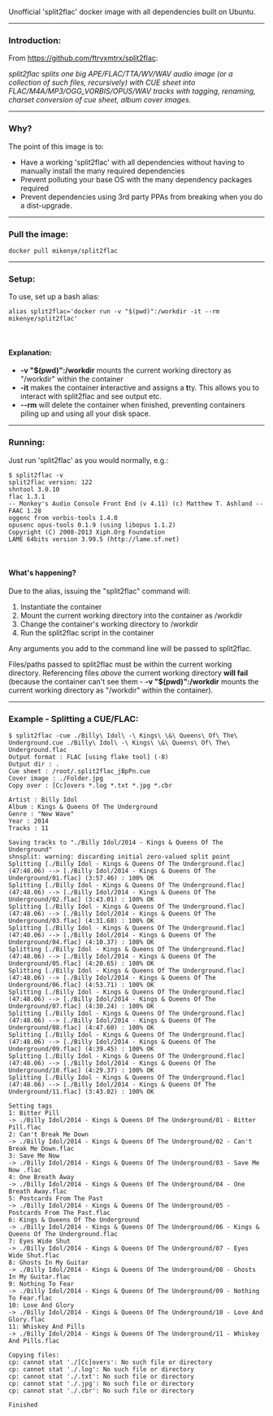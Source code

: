 Unofficial 'split2flac' docker image with all dependencies built on Ubuntu.


---


### Introduction: ###

From https://github.com/ftrvxmtrx/split2flac:

*split2flac splits one big APE/FLAC/TTA/WV/WAV audio image (or a collection of such files, recursively) with CUE sheet into FLAC/M4A/MP3/OGG_VORBIS/OPUS/WAV tracks with tagging, renaming, charset conversion of cue sheet, album cover images.*


---


### Why? ###
The point of this image is to:
* Have a working 'split2flac' with all dependencies without having to manually install the many required dependencies
* Prevent polluting your base OS with the many dependency packages required
* Prevent dependencies using 3rd party PPAs from breaking when you do a dist-upgrade.


---


### Pull the image: ###
```
docker pull mikenye/split2flac

```


---


### Setup: ###
To use, set up a bash alias:

```
alias split2flac='docker run -v "$(pwd)":/workdir -it --rm mikenye/split2flac'

```


&nbsp;


#### Explanation: ####
* **-v "$(pwd)":/workdir** mounts the current working directory as "/workdir" within the container
* **-it** makes the container **i**nteractive and assigns a **t**ty. This allows you to interact with split2flac and see output etc.
* **--rm** will delete the container when finished, preventing containers piling up and using all your disk space.


---


### Running: ###
Just run 'split2flac' as you would normally, e.g.:


```
$ split2flac -v
split2flac version: 122
shntool 3.0.10
flac 1.3.1
-- Monkey's Audio Console Front End (v 4.11) (c) Matthew T. Ashland --
FAAC 1.28
oggenc from vorbis-tools 1.4.0
opusenc opus-tools 0.1.9 (using libopus 1.1.2)
Copyright (C) 2008-2013 Xiph.Org Foundation
LAME 64bits version 3.99.5 (http://lame.sf.net)

```


&nbsp;


#### What's happening? ####
Due to the alias, issuing the "split2flac" command will:
1. Instantiate the container
1. Mount the current working directory into the container as /workdir
1. Change the container's working directory to /workdir
1. Run the split2flac script in the container


Any arguments you add to the command line will be passed to split2flac.


Files/paths passed to split2flac must be within the current working directory. Referencing files *above* the current working directory **will fail** (because the container can't see them - **-v "$(pwd)":/workdir** mounts the current working directory as "/workdir" within the container).


---


### Example - Splitting a CUE/FLAC: ###
```
$ split2flac -cue ./Billy\ Idol\ -\ Kings\ \&\ Queens\ Of\ The\ Underground.cue ./Billy\ Idol\ -\ Kings\ \&\ Queens\ Of\ The\ Underground.flac
Output format : FLAC [using flake tool] (-8)
Output dir : .
Cue sheet : /root/.split2flac_jBpPn.cue
Cover image : ./Folder.jpg
Copy over : [Cc]overs *.log *.txt *.jpg *.cbr

Artist : Billy Idol
Album : Kings & Queens Of The Underground
Genre : "New Wave"
Year : 2014
Tracks : 11

Saving tracks to "./Billy Idol/2014 - Kings & Queens Of The Underground"
shnsplit: warning: discarding initial zero-valued split point
Splitting [./Billy Idol - Kings & Queens Of The Underground.flac] (47:48.06) --> [./Billy Idol/2014 - Kings & Queens Of The Underground/01.flac] (3:57.46) : 100% OK
Splitting [./Billy Idol - Kings & Queens Of The Underground.flac] (47:48.06) --> [./Billy Idol/2014 - Kings & Queens Of The Underground/02.flac] (3:43.01) : 100% OK
Splitting [./Billy Idol - Kings & Queens Of The Underground.flac] (47:48.06) --> [./Billy Idol/2014 - Kings & Queens Of The Underground/03.flac] (4:31.68) : 100% OK
Splitting [./Billy Idol - Kings & Queens Of The Underground.flac] (47:48.06) --> [./Billy Idol/2014 - Kings & Queens Of The Underground/04.flac] (4:10.37) : 100% OK
Splitting [./Billy Idol - Kings & Queens Of The Underground.flac] (47:48.06) --> [./Billy Idol/2014 - Kings & Queens Of The Underground/05.flac] (4:20.65) : 100% OK
Splitting [./Billy Idol - Kings & Queens Of The Underground.flac] (47:48.06) --> [./Billy Idol/2014 - Kings & Queens Of The Underground/06.flac] (4:53.71) : 100% OK
Splitting [./Billy Idol - Kings & Queens Of The Underground.flac] (47:48.06) --> [./Billy Idol/2014 - Kings & Queens Of The Underground/07.flac] (4:30.24) : 100% OK
Splitting [./Billy Idol - Kings & Queens Of The Underground.flac] (47:48.06) --> [./Billy Idol/2014 - Kings & Queens Of The Underground/08.flac] (4:47.60) : 100% OK
Splitting [./Billy Idol - Kings & Queens Of The Underground.flac] (47:48.06) --> [./Billy Idol/2014 - Kings & Queens Of The Underground/09.flac] (4:39.45) : 100% OK
Splitting [./Billy Idol - Kings & Queens Of The Underground.flac] (47:48.06) --> [./Billy Idol/2014 - Kings & Queens Of The Underground/10.flac] (4:29.37) : 100% OK
Splitting [./Billy Idol - Kings & Queens Of The Underground.flac] (47:48.06) --> [./Billy Idol/2014 - Kings & Queens Of The Underground/11.flac] (3:43.02) : 100% OK

Setting tags
1: Bitter Pill
-> ./Billy Idol/2014 - Kings & Queens Of The Underground/01 - Bitter Pill.flac
2: Can't Break Me Down
-> ./Billy Idol/2014 - Kings & Queens Of The Underground/02 - Can't Break Me Down.flac
3: Save Me Now
-> ./Billy Idol/2014 - Kings & Queens Of The Underground/03 - Save Me Now .flac
4: One Breath Away
-> ./Billy Idol/2014 - Kings & Queens Of The Underground/04 - One Breath Away.flac
5: Postcards From The Past
-> ./Billy Idol/2014 - Kings & Queens Of The Underground/05 - Postcards From The Past.flac
6: Kings & Queens Of The Underground
-> ./Billy Idol/2014 - Kings & Queens Of The Underground/06 - Kings & Queens Of The Underground.flac
7: Eyes Wide Shut
-> ./Billy Idol/2014 - Kings & Queens Of The Underground/07 - Eyes Wide Shut.flac
8: Ghosts In My Guitar
-> ./Billy Idol/2014 - Kings & Queens Of The Underground/08 - Ghosts In My Guitar.flac
9: Nothing To Fear
-> ./Billy Idol/2014 - Kings & Queens Of The Underground/09 - Nothing To Fear.flac
10: Love And Glory
-> ./Billy Idol/2014 - Kings & Queens Of The Underground/10 - Love And Glory.flac
11: Whiskey And Pills
-> ./Billy Idol/2014 - Kings & Queens Of The Underground/11 - Whiskey And Pills.flac

Copying files:
cp: cannot stat './[Cc]overs': No such file or directory
cp: cannot stat './.log': No such file or directory
cp: cannot stat './.txt': No such file or directory
cp: cannot stat './.jpg': No such file or directory
cp: cannot stat './.cbr': No such file or directory

Finished
```
